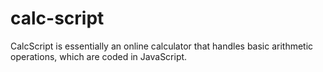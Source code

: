 # calc-script
CalcScript is essentially an online calculator that handles basic arithmetic operations, which are coded in JavaScript.
